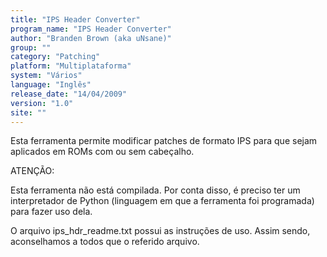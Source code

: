 ```yaml
---
title: "IPS Header Converter"
program_name: "IPS Header Converter"
author: "Branden Brown (aka uNsane)"
group: ""
category: "Patching"
platform: "Multiplataforma"
system: "Vários"
language: "Inglês"
release_date: "14/04/2009"
version: "1.0"
site: ""
---
```

Esta ferramenta permite modificar patches de formato IPS para que sejam aplicados em ROMs com ou sem cabeçalho.

ATENÇÃO:

Esta ferramenta não está compilada. Por conta disso, é preciso ter um interpretador de Python (linguagem em que a ferramenta foi programada) para fazer uso dela.

O arquivo ips_hdr_readme.txt possui as instruções de uso. Assim sendo, aconselhamos a todos que o referido arquivo.
